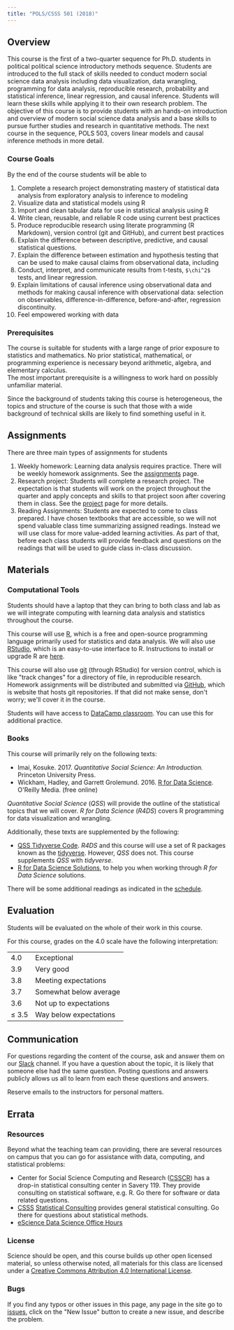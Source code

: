 ```yaml
---
title: "POLS/CSSS 501 (2018)"
---
```



## Overview

This course is the first of a two-quarter sequence for Ph.D. students in political political science introductory methods sequence.
Students are introduced to the full stack of skills needed to conduct modern social science data analysis including data visualization, data wrangling, programming for data analysis, reproducible research, probability and statistical inference, linear regression, and causal inference.
Students will learn these skills while applying it to their own research problem.
The objective of this course is to provide students with an hands-on introduction and overview of modern social science data analysis and a base skills to pursue further studies and research in quantitative methods.
The next course in the sequence, POLS 503, covers linear models and causal inference methods in more detail.


### Course Goals

By the end of the course students will be able to

1.  Complete a research project demonstrating mastery of statistical data analysis from exploratory analysis to inference to modeling
1.  Visualize data and statistical models using R
2.  Import and clean tabular data for use in statistical analysis using R
3.  Write clean, reusable, and reliable R code using current best practices
4.  Produce reproducible research using literate programming (R Markdown), version control (git and GitHub), and current best practices
5.  Explain the difference between descriptive, predictive, and causal statistical questions.
7.  Explain the difference between estimation and hypothesis testing
that can be used to make causal claims from observational data, including
8.  Conduct, interpret, and communicate results from  t-tests, `$\chi^2$` tests, and linear regression.
7.  Explain limitations of causal inference using observational data and methods for making causal inference with observational data: selection on observables, difference-in-difference, before-and-after, regression discontinuity.
10. Feel empowered working with data


### Prerequisites

The course is suitable for students with a large range of prior exposure to statistics and mathematics. No prior statistical, mathematical, or programming experience is necessary beyond arithmetic, algebra, and elementary calculus.  
The most important prerequisite is a willingness to work hard on possibly unfamiliar material.

Since the background of students taking this course is heterogeneous, the topics and structure of the course is such that those with a wide background of technical skills are likely to find something useful in it.


## Assignments

There are three main types of assignments for students

1.  Weekly homework: Learning data analysis requires practice. There will be weekly homework assignments. See the [assignments](./assignments/) page.
2.  Research project: Students will complete a research project. The expectation is that students will work on the project throughout the quarter and apply concepts and skills to that project soon after covering them in class. See the [project](./projects/) page for more details.
3.  Reading Assignments: Students are expected to come to class prepared. I have chosen textbooks that are accessible, so we will not spend valuable class time summarizing assigned readings. Instead we will use class for more value-added learning activities. As part of that, before each class students will provide feedback and questions on the readings that will be used to guide class in-class discussion.


## Materials


### Computational Tools

Students should have a laptop that they can bring to both class and lab as we will integrate computing with learning data analysis and statistics throughout the course.

This course will use [R](https://www.r-project.org/), which is a free and open-source programming language primarily used for statistics and data analysis. We will also use [RStudio](https://www.rstudio.com/), which is an easy-to-use interface to R.
Instructions to install or upgrade R are [here](./pages/install/).

This course will also use [git](https://git-scm.com/) (through RStudio)
for version control, which is like "track changes" for a directory of file, in reproducible research.
Homework assignments will be distributed and submitted via [GitHub](https://github.com/), which is website that hosts git repositories.
If that did not make sense, don't worry; we'll cover it in the course.

Students will have access to [DataCamp classroom](https://www.datacamp.com/groups/education). You can use this for additional practice.


### Books

This course will primarily rely on the following texts:

-   Imai, Kosuke. 2017. *Quantitative Social Science: An Introduction.* Princeton University Press.
-   Wickham, Hadley, and Garrett Grolemund. 2016. [R for Data Science](http://r4ds.had.co.nz/). O'Reilly Media. (free online)

*Quantitative Social Science* (*QSS*) will provide the outline of the statistical topics that we will cover.
*R for Data Science* (*R4DS*) covers R programming for data visualization and wrangling.

Additionally, these texts are supplemented by the following:

-   [QSS Tidyverse Code](https://jrnold.github.io/qss-tidy/). *R4DS* and this course will use a set of R packages known as the [tidyverse](https://www.tidyverse.org/). However, *QSS* does not. This course supplements *QSS* with *tidyverse*.
-   [R for Data Science Solutions](https://jrnold.github.io/e4qf/), to help you when working through *R for Data Science* solutions.

There will be some additional readings as indicated in the [schedule](/schedule).


## Evaluation

Students will be evaluated on the whole of their work in this course.

For this course, grades on the 4.0 scale have the following interpretation:

<table class = "table table-striped">
  <tbody>
    <tr>
      <td>4.0</td>
      <td>Exceptional</td>
    </tr>
    <tr>
      <td>3.9</td>
      <td>Very good</td>
    </tr>
    <tr>
      <td>3.8</td>
      <td>Meeting expectations</td>
    </tr>
    <tr>
      <td>3.7</td>
      <td>Somewhat below average</td>
    </tr>
    <tr>
      <td>3.6</td>
      <td>Not up to expectations</td>
    </tr>
    <tr>
      <td>&le; 3.5</td>
      <td>Way below expectations</td>
    </tr>
  </tbody>
</table>


## Communication

For questions regarding the content of the course, ask and answer them on our [Slack](https://uwpolsmethods.slack.com/) channel.
If you have a question about the topic, it is likely that someone else had the same question.
Posting questions and answers publicly allows us all to learn from each these questions and answers.

Reserve emails to the instructors for personal matters.


## Errata


### Resources

Beyond what the teaching team can providing, there are several resources on campus that you can go for assistance with data, computing, and statistical problems:

-   Center for Social Science Computing and Research ([CSSCR](http://julius.csscr.washington.edu)) has a drop-in statistical consulting center in Savery 119. They provide consulting on statistical software, e.g. R. Go there for software or data related questions.
-   [CSSS](https://csss.washington.edu) [Statistical Consulting](https://csss.washington.edu/consulting) provides general statistical consulting. Go there for questions about statistical methods.
-   [eScience Data Science Office Hours](http://escience.washington.edu/office-hours/)


### License

Science should be open, and this course builds up other open licensed material, so unless otherwise noted, all materials for this class are licensed under a <a rel="license" href="https://creativecommons.org/licenses/by/4.0/">Creative Commons Attribution 4.0 International License</a>.


### Bugs

If you find any typos or other issues in this page, any page in the site go to [issues](https://github.com/UW-POLS501/2018/issues), click on the "New Issue" button to create a new issue, and describe the problem.
